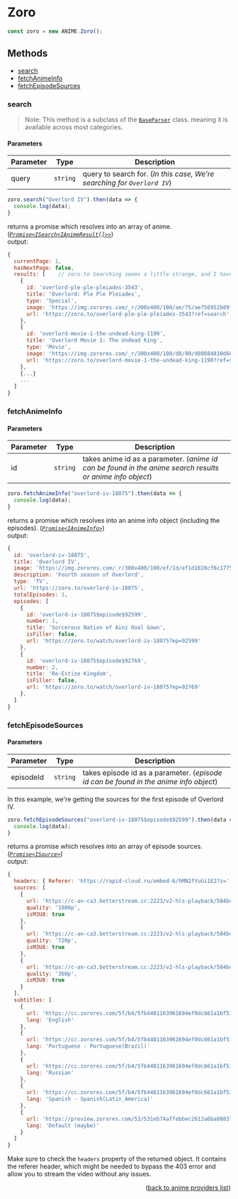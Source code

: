 <h1>Zoro</h1>

```ts
const zoro = new ANIME.Zoro();
```

<h2>Methods</h2>

- [search](#search)
- [fetchAnimeInfo](#fetchanimeinfo)
- [fetchEpisodeSources](#fetchepisodesources)

### search
> Note: This method is a subclass of the [`BaseParser`](https://github.com/consumet/extensions/blob/master/src/models/base-parser.ts) class. meaning it is available across most categories.


<h4>Parameters</h4>

| Parameter | Type     | Description                                                              |
| --------- | -------- | ------------------------------------------------------------------------ |
| query     | `string` | query to search for. (*In this case, We're searching for `Overlord IV`*) |

```ts
zoro.search("Overlord IV").then(data => {
  console.log(data);
}
```

returns a promise which resolves into an array of anime. (*[`Promise<ISearch<IAnimeResult[]>>`](https://github.com/consumet/extensions/blob/master/src/models/types.ts#L13-L26)*)\
output:
```js
{
  currentPage: 1,
  hasNextPage: false,
  results: [    // zoro.to Searching seems a little strange, and I have nothing to do with it. Ask them why it's so horrible.
    {
      id: 'overlord-ple-ple-pleiades-3543',
      title: 'Overlord: Ple Ple Pleiades',
      type: 'Special',
      image: 'https://img.zorores.com/_r/300x400/100/ae/75/ae756952b89f86eb13279babe6d0f85b/ae756952b89f86eb13279babe6d0f85b.jpg',
      url: 'https://zoro.to/overlord-ple-ple-pleiades-3543?ref=search'
    },
    {
      id: 'overlord-movie-1-the-undead-king-1190',
      title: 'Overlord Movie 1: The Undead King',
      type: 'Movie',
      image: 'https://img.zorores.com/_r/300x400/100/d8/80/d88084810d68914ea90cdf060c590a29/d88084810d68914ea90cdf060c590a29.jpg',
      url: 'https://zoro.to/overlord-movie-1-the-undead-king-1190?ref=search'
    },
    {...}
    ...
  ]
}
```

### fetchAnimeInfo

<h4>Parameters</h4>

| Parameter | Type     | Description                                                                                               |
| --------- | -------- | --------------------------------------------------------------------------------------------------------- |
| id        | `string` | takes anime id as a parameter. (*anime id can be found in the anime search results or anime info object*) |


```ts
zoro.fetchAnimeInfo("overlord-iv-18075").then(data => {
  console.log(data);
}
```

returns a promise which resolves into an anime info object (including the episodes). (*[`Promise<IAnimeInfo>`](https://github.com/consumet/extensions/blob/master/src/models/types.ts#L28-L42)*)\
output:
```js
{
  id: 'overlord-iv-18075',
  title: 'Overlord IV',
  image: 'https://img.zorores.com/_r/300x400/100/ef/1d/ef1d1028cf6c177587805651b78282a6/ef1d1028cf6c177587805651b78282a6.jpg',
  description: 'Fourth season of Overlord',
  type: 'TV',
  url: 'https://zoro.to/overlord-iv-18075',
  totalEpisodes: 3,
  episodes: [
    {
      id: 'overlord-iv-18075$episode$92599',
      number: 1,
      title: 'Sorcerous Nation of Ainz Ooal Gown',
      isFiller: false,
      url: 'https://zoro.to/watch/overlord-iv-18075?ep=92599'
    },
    {
      id: 'overlord-iv-18075$episode$92769',
      number: 2,
      title: 'Re-Estize Kingdom',
      isFiller: false,
      url: 'https://zoro.to/watch/overlord-iv-18075?ep=92769'
    },
  ]
}
```

### fetchEpisodeSources

<h4>Parameters</h4>

| Parameter | Type     | Description                                                                           |
| --------- | -------- | ------------------------------------------------------------------------------------- |
| episodeId | `string` | takes episode id as a parameter. (*episode id can be found in the anime info object*) |


In this example, we're getting the sources for the first episode of Overlord IV.
```ts
zoro.fetchEpisodeSources("overlord-iv-18075$episode$92599").then(data => {
  console.log(data);
}
```

returns a promise which resolves into an array of episode sources. (*[`Promise<ISource>`](https://github.com/consumet/extensions/blob/master/src/models/types.ts#L210-L214)*)\
output:
```js
{
  headers: { Referer: 'https://rapid-cloud.ru/embed-6/hMN2fYuGi1E2?z=' },
  sources: [
    {
      url: 'https://c-an-ca3.betterstream.cc:2223/v2-hls-playback/584bca0a36f1cfe0153bc80d79d62f9171c193441d424b2804000153234bb744f6eb7197bd91842408660ab8516c67f5ad565acd0d18e9b565c6abf2b5c0e55879ca70bef239d78711bf0845ddb6005baf5a5e957a17efc7bb6f1b4f3a87fb3723cfc56a1330960ec99ce338d86d49211bc6e8c2830d50842034ed99335c654529d2b0ca1e19045357a6b01876ae12ea313473387cb8c5272b37c7ba8a2bbc3b185c0cc72517ee0237ce673914ac3e54/index-f1-v1-a1.m3u8',
      quality: '1080p',
      isM3U8: true
    },
    {
      url: 'https://c-an-ca3.betterstream.cc:2223/v2-hls-playback/584bca0a36f1cfe0153bc80d79d62f9171c193441d424b2804000153234bb744f6eb7197bd91842408660ab8516c67f5ad565acd0d18e9b565c6abf2b5c0e55879ca70bef239d78711bf0845ddb6005baf5a5e957a17efc7bb6f1b4f3a87fb3723cfc56a1330960ec99ce338d86d49211bc6e8c2830d50842034ed99335c654529d2b0ca1e19045357a6b01876ae12ea313473387cb8c5272b37c7ba8a2bbc3b185c0cc72517ee0237ce673914ac3e54/index-f2-v1-a1.m3u8',
      quality: '720p',
      isM3U8: true
    },
    {
      url: 'https://c-an-ca3.betterstream.cc:2223/v2-hls-playback/584bca0a36f1cfe0153bc80d79d62f9171c193441d424b2804000153234bb744f6eb7197bd91842408660ab8516c67f5ad565acd0d18e9b565c6abf2b5c0e55879ca70bef239d78711bf0845ddb6005baf5a5e957a17efc7bb6f1b4f3a87fb3723cfc56a1330960ec99ce338d86d49211bc6e8c2830d50842034ed99335c654529d2b0ca1e19045357a6b01876ae12ea313473387cb8c5272b37c7ba8a2bbc3b185c0cc72517ee0237ce673914ac3e54/index-f3-v1-a1.m3u8',
      quality: '360p',
      isM3U8: true
    }
  ],
  subtitles: [
    {
      url: 'https://cc.zorores.com/5f/b4/5fb4481163961694ef0dc661a1bf51d7/eng-2.vtt',
      lang: 'English'
    },
    {
      url: 'https://cc.zorores.com/5f/b4/5fb4481163961694ef0dc661a1bf51d7/por-3.vtt',
      lang: 'Portuguese - Portuguese(Brazil)'
    },
    {
      url: 'https://cc.zorores.com/5f/b4/5fb4481163961694ef0dc661a1bf51d7/rus-5.vtt',
      lang: 'Russian'
    },
    {
      url: 'https://cc.zorores.com/5f/b4/5fb4481163961694ef0dc661a1bf51d7/spa-4.vtt',
      lang: 'Spanish - Spanish(Latin_America)'
    },
    {
      url: 'https://preview.zorores.com/53/531eb74affebbec2613a6ba0883754f3/thumbnails/sprite.vtt',
      lang: 'Default (maybe)'
    }
  ]
}
```

Make sure to check the `headers` property of the returned object. It contains the referer header, which might be needed to bypass the 403 error and allow you to stream the video without any issues.

<p align="end">(<a href="https://github.com/consumet/extensions/blob/master/docs/guides/anime.md#">back to anime providers list</a>)</p>